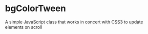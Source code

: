 bgColorTween
============

A simple JavaScript class that works in concert with CSS3 to update elements on scroll

